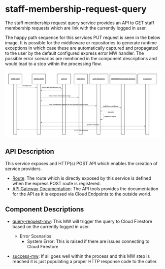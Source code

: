 # staff-membership-request-query

The staff membership request query service provides an API to GET staff membership requests which are link with the currently logged in user.

The happy path sequence for this services PUT request is seen in the below image. It is possible for the middleware or repositories to generate runtime exceptions in which case these are automatically captured and propagated to the user by the default configured express error MW handler. The possible error scenarios are mentioned in the component descriptions and would lead to a stop within the processing flow.

[![staff-membership-request-query-sequence](../../../docs/images/staff-membership-request-query-sequence.png)](../../../docs/images/staff-membership-request-query-sequence.png)

## API Description

This service exposes and HTTP(s) POST API which enables the creation of service providers.

- [Route](./src/index.js): The route which is directly exposed by this service is defined when the express POST route is registered.
- [API Gateway Documentation](https://endpointsportal.bookit-app-260021.cloud.goog/docs/esp-fjwomrdjca-ue.a.run.app/0/routes/staffMembershipRequest/get): The API tools provides the documentation for the API as it is exposed via Cloud Endpoints to the outside world. 

## Component Descriptions

- [query-request-mw](./src/query-request-mw.js): This MW will trigger the query to Cloud Firestore based on the currently logged in user.

  - Error Scenarios:
    - System Error: This is raised if there are issues connecting to Cloud Firestore

- [success-mw](./src/success-mw.js): If all goes well within the process and this MW step is reached it is just populating a proper HTTP response code to the caller.